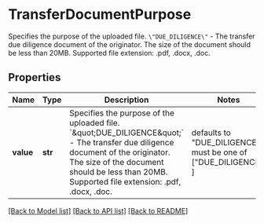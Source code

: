 # TransferDocumentPurpose

Specifies the purpose of the uploaded file.  `\"DUE_DILIGENCE\"` - The transfer due diligence document of the originator. The size of the document should be less than 20MB. Supported file extension: .pdf, .docx, .doc.

## Properties
Name | Type | Description | Notes
------------ | ------------- | ------------- | -------------
**value** | **str** | Specifies the purpose of the uploaded file.  &#x60;\&quot;DUE_DILIGENCE\&quot;&#x60; - The transfer due diligence document of the originator. The size of the document should be less than 20MB. Supported file extension: .pdf, .docx, .doc. | defaults to "DUE_DILIGENCE",  must be one of ["DUE_DILIGENCE", ]

[[Back to Model list]](../README.md#documentation-for-models) [[Back to API list]](../README.md#documentation-for-api-endpoints) [[Back to README]](../README.md)


